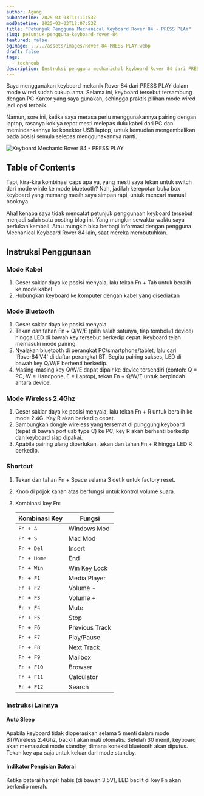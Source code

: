```yaml
---
author: Agung
pubDatetime: 2025-03-03T11:11:53Z
modDatetime: 2025-03-03T12:07:53Z
title: "Petunjuk Pengguna Mechanical Keyboard Rover 84 - PRESS PLAY"
slug: petunjuk-pengguna-keyboard-rover-84
featured: false
ogImage: ../../assets/images/Rover-84-PRESS-PLAY.webp
draft: false
tags:
  - technoob
description: Instruksi pengguna mechanichal keyboard Rover 84 dari PRESS PLAY. Nggak perlu cari manual book lagi yang sudah entah kemana!
---
```


Saya menggunakan keyboard mekanik Rover 84 dari PRESS PLAY dalam mode wired sudah cukup lama. Selama ini, keyboard tersebut tersambung dengan PC Kantor yang saya gunakan, sehingga praktis pilihan mode wired jadi opsi terbaik.

Namun, sore ini, ketika saya merasa perlu menggunakannya pairing dengan laptop, rasanya kok ya repot mesti melepas dulu kabel dari PC dan memindahkannya ke konektor USB laptop, untuk kemudian mengembalikan pada posisi semula selepas menggunakannya nanti.

![Keyboard Mechanic Rover 84 - PRESS PLAY](@assets/images/Rover-84-PRESS-PLAY.webp)

## Table of Contents

Tapi, kira-kira kombinasi caps apa ya, yang mesti saya tekan untuk switch dari mode wirde ke mode bluetooth? Nah, jadilah kerepotan buka box keyboard yang memang masih saya simpan rapi, untuk mencari manual booknya.

Aha! kenapa saya tidak mencatat petunjuk penggunaan keyboard tersebut menjadi salah satu posting blog ini. Yang mungkin sewaktu-waktu saya perlukan kembali. Atau mungkin bisa berbagi informasi dengan pengguna Mechanical Keyboard Rover 84 lain, saat mereka membutuhkan.

## Instruksi Penggunaan

### Mode Kabel
1. Geser saklar daya ke posisi menyala, lalu tekan Fn + Tab untuk beralih ke mode kabel
2. Hubungkan keyboard ke komputer dengan kabel yang disediakan

### Mode Bluetooth
1. Geser saklar daya ke posisi menyala
2. Tekan dan tahan Fn + Q/W/E (pilih salah satunya, tiap tombol=1 device) hingga LED di bawah key tersebut berkedip cepat. Keyboard telah memasuki mode pairing.
3. Nyalakan bluetooth di perangkat PC/smartphone/tablet, lalu cari 'Rover84 V4' di daftar perangkat BT. Begitu pairing sukses, LED di bawah key Q/W/E berhenti berkedip.
4. Masing-masing key Q/W/E dapat dipair ke device tersendiri (contoh: Q = PC, W = Handpone, E = Laptop), tekan Fn + Q/W/E untuk berpindah antara device.

### Mode Wireless 2.4Ghz
1. Geser saklar daya ke posisi menyala, lalu tekan Fn + R untuk beralih ke mode 2.4G. Key R akan berkedip cepat.
2. Sambungkan dongle wireless yang tersemat di punggung keyboard (tepat di bawah port usb type C) ke PC, key R akan berhenti berkedip dan keyboard siap dipakai.
3. Apabila pairing ulang diperlukan, tekan dan tahan Fn + R hingga LED R berkedip.

### Shortcut
1. Tekan dan tahan Fn + Space selama 3 detik untuk factory reset.
2. Knob di pojok kanan atas berfungsi untuk kontrol volume suara.
3. Kombinasi key Fn:

    | Kombinasi Key | Fungsi          | 
    |-------------- | --------------- |
    | `Fn + A`      | Windows Mod     |
    | `Fn + S`      | Mac Mod         |
    | `Fn + Del`    | Insert          |
    | `Fn + Home`   | End             |
    | `Fn + Win`    | Win Key Lock    |
    | `Fn + F1`     | Media Player    |
    | `Fn + F2`     | Volume -        |
    | `Fn + F3`     | Volume +        |
    | `Fn + F4`     | Mute            |
    | `Fn + F5`     | Stop            |
    | `Fn + F6`     | Previous Track  |
    | `Fn + F7`     | Play/Pause      |
    | `Fn + F8`     | Next Track      |
    | `Fn + F9`     | Mailbox         |
    | `Fn + F10`    | Browser         |
    | `Fn + F11`    | Calculator      |
    | `Fn + F12`    | Search          |

### Instruksi Lainnya
#### Auto Sleep
Apabila keyboard tidak dioperasikan selama 5 menti dalam mode BT/Wireless 2.4Ghz, backlit akan mati otomatis. Setelah 30 menit, keyboard akan memasukai mode standby, dimana koneksi bluetooth akan diputus. Tekan key apa saja untuk keluar dari mode standby.

#### Indikator Pengisian Baterai
Ketika baterai hampir habis (di bawah 3.5V), LED baclit di key Fn akan berkedip merah.

